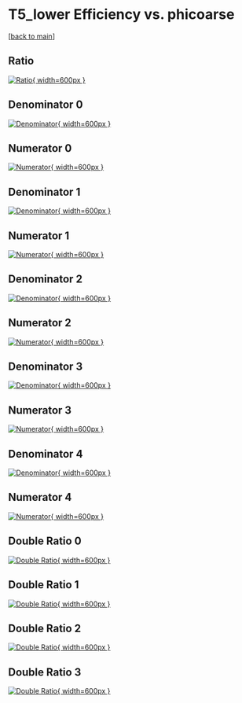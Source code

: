 # T5_lower Efficiency vs. phicoarse

[[back to main](./)]



## Ratio

[![Ratio](../mtv/var/T5_lower_base_13_1_eff_phicoarse.png){ width=600px }](../mtv/var/T5_lower_base_13_1_eff_phicoarse.pdf)

## Denominator 0

[![Denominator](../mtv/den/T5_lower_base_13_1_eff_phicoarse_den0.png){ width=600px }](../mtv/den/T5_lower_base_13_1_eff_phicoarse_den0.pdf)

## Numerator 0

[![Numerator](../mtv/num/T5_lower_base_13_1_eff_phicoarse_num0.png){ width=600px }](../mtv/num/T5_lower_base_13_1_eff_phicoarse_num0.pdf)

## Denominator 1

[![Denominator](../mtv/den/T5_lower_base_13_1_eff_phicoarse_den1.png){ width=600px }](../mtv/den/T5_lower_base_13_1_eff_phicoarse_den1.pdf)

## Numerator 1

[![Numerator](../mtv/num/T5_lower_base_13_1_eff_phicoarse_num1.png){ width=600px }](../mtv/num/T5_lower_base_13_1_eff_phicoarse_num1.pdf)

## Denominator 2

[![Denominator](../mtv/den/T5_lower_base_13_1_eff_phicoarse_den2.png){ width=600px }](../mtv/den/T5_lower_base_13_1_eff_phicoarse_den2.pdf)

## Numerator 2

[![Numerator](../mtv/num/T5_lower_base_13_1_eff_phicoarse_num2.png){ width=600px }](../mtv/num/T5_lower_base_13_1_eff_phicoarse_num2.pdf)

## Denominator 3

[![Denominator](../mtv/den/T5_lower_base_13_1_eff_phicoarse_den3.png){ width=600px }](../mtv/den/T5_lower_base_13_1_eff_phicoarse_den3.pdf)

## Numerator 3

[![Numerator](../mtv/num/T5_lower_base_13_1_eff_phicoarse_num3.png){ width=600px }](../mtv/num/T5_lower_base_13_1_eff_phicoarse_num3.pdf)

## Denominator 4

[![Denominator](../mtv/den/T5_lower_base_13_1_eff_phicoarse_den4.png){ width=600px }](../mtv/den/T5_lower_base_13_1_eff_phicoarse_den4.pdf)

## Numerator 4

[![Numerator](../mtv/num/T5_lower_base_13_1_eff_phicoarse_num4.png){ width=600px }](../mtv/num/T5_lower_base_13_1_eff_phicoarse_num4.pdf)

## Double Ratio 0

[![Double Ratio](../mtv/ratio/T5_lower_base_13_1_eff_phicoarse_ratio0.png){ width=600px }](../mtv/ratio/T5_lower_base_13_1_eff_phicoarse_ratio0.pdf)

## Double Ratio 1

[![Double Ratio](../mtv/ratio/T5_lower_base_13_1_eff_phicoarse_ratio1.png){ width=600px }](../mtv/ratio/T5_lower_base_13_1_eff_phicoarse_ratio1.pdf)

## Double Ratio 2

[![Double Ratio](../mtv/ratio/T5_lower_base_13_1_eff_phicoarse_ratio2.png){ width=600px }](../mtv/ratio/T5_lower_base_13_1_eff_phicoarse_ratio2.pdf)

## Double Ratio 3

[![Double Ratio](../mtv/ratio/T5_lower_base_13_1_eff_phicoarse_ratio3.png){ width=600px }](../mtv/ratio/T5_lower_base_13_1_eff_phicoarse_ratio3.pdf)


